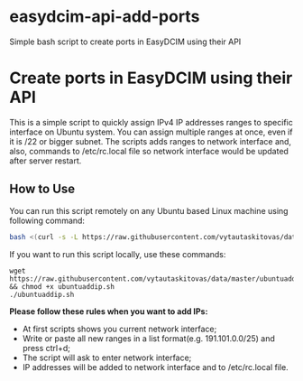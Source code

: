 # easydcim-api-add-ports
Simple bash script to create ports in EasyDCIM using their API


# Create ports in EasyDCIM using their API

This is a simple script to quickly assign IPv4 IP addresses ranges to specific interface on Ubuntu system. You can assign multiple ranges at once, even if it is /22 or bigger subnet. The scripts adds ranges to network interface and, also, commands to /etc/rc.local file so network interface would be updated after server restart.

## How to Use

You can run this script remotely on any Ubuntu based Linux machine using following command:

```bash
bash <(curl -s -L https://raw.githubusercontent.com/vytautaskitovas/data/master/ubuntuaddip.sh)
```

If you want to run this script locally, use these commands:
```
wget https://raw.githubusercontent.com/vytautaskitovas/data/master/ubuntuaddip.sh && chmod +x ubuntuaddip.sh
./ubuntuaddip.sh
```

**Please follow these rules when you want to add IPs:**
- At first scripts shows you current network interface;
- Write or paste all new ranges in a list format(e.g. 191.101.0.0/25) and press ctrl+d;
- The script will ask to enter network interface;
- IP addresses will be added to network interface and to /etc/rc.local file.
